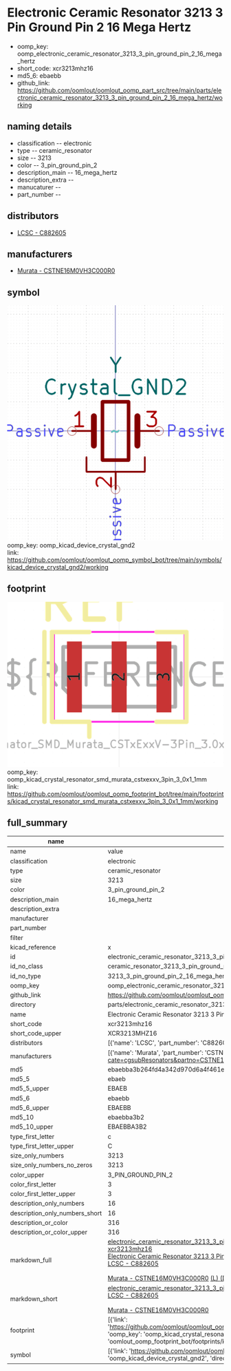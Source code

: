 # Electronic Ceramic Resonator 3213 3 Pin Ground Pin 2 16 Mega Hertz

  
* oomp_key: oomp_electronic_ceramic_resonator_3213_3_pin_ground_pin_2_16_mega_hertz 
* short_code: xcr3213mhz16
* md5_6: ebaebb  
* github_link: https://github.com/oomlout/oomlout_oomp_part_src/tree/main/parts/electronic_ceramic_resonator_3213_3_pin_ground_pin_2_16_mega_hertz/working  
## naming details
* classification -- electronic
* type -- ceramic_resonator
* size -- 3213
* color -- 3_pin_ground_pin_2
* description_main -- 16_mega_hertz
* description_extra -- 
* manucaturer -- 
* part_number -- 

## distributors
* [LCSC - C882605](https://lcsc.com/product-detail/C882605.html)   

## manufacturers
* [Murata - CSTNE16M0VH3C000R0](https://www.murata.com/en-eu/products/productdetail?cate=cgsubResonators&partno=CSTNE16M0VH3C000R0)  

## symbol

![](symbol/0/working/working_600.png)  
oomp_key: oomp_kicad_device_crystal_gnd2  
link: https://github.com/oomlout/oomlout_oomp_symbol_bot/tree/main/symbols/kicad_device_crystal_gnd2/working  

## footprint

![](footprint/0/working/working_600.png)  
oomp_key: oomp_kicad_crystal_resonator_smd_murata_cstxexxv_3pin_3_0x1_1mm  
link: https://github.com/oomlout/oomlout_oomp_footprint_bot/tree/main/footprints/kicad_crystal_resonator_smd_murata_cstxexxv_3pin_3_0x1_1mm/working  

## full_summary
| name | value | 
| --- | --- | 
| name | value | 
| classification | electronic | 
| type | ceramic_resonator | 
| size | 3213 | 
| color | 3_pin_ground_pin_2 | 
| description_main | 16_mega_hertz | 
| description_extra |  | 
| manufacturer |  | 
| part_number |  | 
| filter |  | 
| kicad_reference | x | 
| id | electronic_ceramic_resonator_3213_3_pin_ground_pin_2_16_mega_hertz | 
| id_no_class | ceramic_resonator_3213_3_pin_ground_pin_2_16_mega_hertz | 
| id_no_type | 3213_3_pin_ground_pin_2_16_mega_hertz | 
| oomp_key | oomp_electronic_ceramic_resonator_3213_3_pin_ground_pin_2_16_mega_hertz | 
| github_link | https://github.com/oomlout/oomlout_oomp_part_src/tree/main/parts/electronic_ceramic_resonator_3213_3_pin_ground_pin_2_16_mega_hertz/working | 
| directory | parts/electronic_ceramic_resonator_3213_3_pin_ground_pin_2_16_mega_hertz | 
| name | Electronic Ceramic Resonator 3213 3 Pin Ground Pin 2 16 Mega Hertz | 
| short_code | xcr3213mhz16 | 
| short_code_upper | XCR3213MHZ16 | 
| distributors | [{'name': 'LCSC', 'part_number': 'C882605', 'link': 'https://lcsc.com/product-detail/C882605.html', 'id': 'distributor_lcsc'}] | 
| manufacturers | [{'name': 'Murata', 'part_number': 'CSTNE16M0VH3C000R0', 'link': 'https://www.murata.com/en-eu/products/productdetail?cate=cgsubResonators&partno=CSTNE16M0VH3C000R0', 'id': 'manufacturer_murata'}] | 
| md5 | ebaebba3b264fd4a342d970d6a4f461e | 
| md5_5 | ebaeb | 
| md5_5_upper | EBAEB | 
| md5_6 | ebaebb | 
| md5_6_upper | EBAEBB | 
| md5_10 | ebaebba3b2 | 
| md5_10_upper | EBAEBBA3B2 | 
| type_first_letter | c | 
| type_first_letter_upper | C | 
| size_only_numbers | 3213 | 
| size_only_numbers_no_zeros | 3213 | 
| color_upper | 3_PIN_GROUND_PIN_2 | 
| color_first_letter | 3 | 
| color_first_letter_upper | 3 | 
| description_only_numbers | 16 | 
| description_only_numbers_short | 16 | 
| description_or_color | 316 | 
| description_or_color_upper | 316 | 
| markdown_full | [electronic_ceramic_resonator_3213_3_pin_ground_pin_2_16_mega_hertz](https://github.com/oomlout/oomlout_oomp_part_src/tree/main/parts/electronic_ceramic_resonator_3213_3_pin_ground_pin_2_16_mega_hertz/working)<br>[xcr3213mhz16](https://github.com/oomlout/oomlout_oomp_part_src/tree/main/parts/electronic_ceramic_resonator_3213_3_pin_ground_pin_2_16_mega_hertz/working)<br>[Electronic Ceramic Resonator 3213 3 Pin Ground Pin 2 16 Mega Hertz](https://github.com/oomlout/oomlout_oomp_part_src/tree/main/parts/electronic_ceramic_resonator_3213_3_pin_ground_pin_2_16_mega_hertz/working)<br>[LCSC - C882605<br>](https://lcsc.com/product-detail/C882605.html)<br>[Murata - CSTNE16M0VH3C000R0](https://www.murata.com/en-eu/products/productdetail?cate=cgsubResonators&partno=CSTNE16M0VH3C000R0) [(L)  ](https://www.lcsc.com/search?q=CSTNE16M0VH3C000R0)[(D)  ](https://www.digikey.com/en/products?keywords=CSTNE16M0VH3C000R0)[(M)  ](https://www.mouser.com/Search/Refine?Keyword=CSTNE16M0VH3C000R0)[(N)  ](https://www.newark.com/search?st=CSTNE16M0VH3C000R0)[(SZ)  ](https://so.szlcsc.com/global.html?k=CSTNE16M0VH3C000R0)<br> | 
| markdown_short | [electronic_ceramic_resonator_3213_3_pin_ground_pin_2_16_mega_hertz](https://github.com/oomlout/oomlout_oomp_part_src/tree/main/parts/electronic_ceramic_resonator_3213_3_pin_ground_pin_2_16_mega_hertz/working)<br>[LCSC - C882605<br>](https://lcsc.com/product-detail/C882605.html)<br>[Murata - CSTNE16M0VH3C000R0](https://www.murata.com/en-eu/products/productdetail?cate=cgsubResonators&partno=CSTNE16M0VH3C000R0) | 
| footprint | [{'link': 'https://github.com/oomlout/oomlout_oomp_footprint_bot/tree/main/foootprntss/kicad_crystal_resonator_smd_murata_cstxexxv_3pin_3_0x1_1mm', 'oomp_key': 'oomp_kicad_crystal_resonator_smd_murata_cstxexxv_3pin_3_0x1_1mm', 'directory': 'oomlout_oomp_footprint_bot/footprints/kicad_crystal_resonator_smd_murata_cstxexxv_3pin_3_0x1_1mm//working/working.kicad_mod'}] | 
| symbol | [{'link': 'https://github.com/oomlout/oomlout_oomp_symbol_bot/tree/main/symbols/kicad_device_crystal_gnd2', 'oomp_key': 'oomp_kicad_device_crystal_gnd2', 'directory': 'oomlout_oomp_symbol_bot/symbols/kicad_device_crystal_gnd2//working/working.kicad_sym'}] | 
